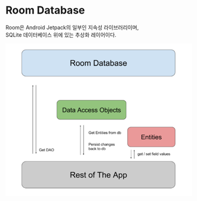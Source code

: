 Room Database
===

Room은 Android Jetpack의 일부인 지속성 라이브러리이며,     
SQLite 데이터베이스 위에 있는 추상화 레이어이다.

![alt text](image.png)


